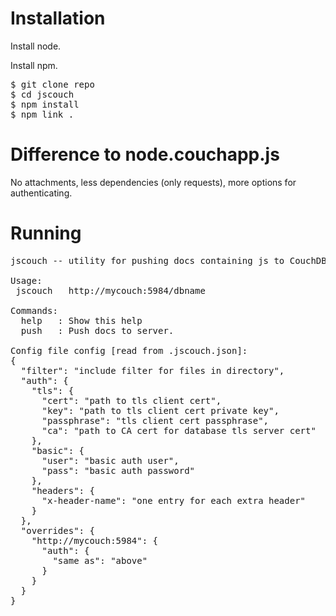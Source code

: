 # Installation

Install node.

Install npm.

<pre>
$ git clone repo
$ cd jscouch
$ npm install
$ npm link .
</pre>

# Difference to node.couchapp.js

No attachments, less dependencies (only requests), more options for authenticating. 

# Running

<pre>
jscouch -- utility for pushing docs containing js to CouchDB

Usage:
 jscouch <command> <directory> http://mycouch:5984/dbname

Commands:
  help   : Show this help
  push   : Push docs to server.

Config file config [read from .jscouch.json]:
{
  "filter": "include filter for files in directory",
  "auth": {
    "tls": {
      "cert": "path to tls client cert",
      "key": "path to tls client cert private key",
      "passphrase": "tls client cert passphrase",
      "ca": "path to CA cert for database tls server cert"
    },
    "basic": {
      "user": "basic auth user",
      "pass": "basic auth password"
    },
    "headers": {
      "x-header-name": "one entry for each extra header"
    }
  },
  "overrides": {
    "http://mycouch:5984": {
      "auth": {
        "same as": "above"
      }
    }
  }
}
</pre>

